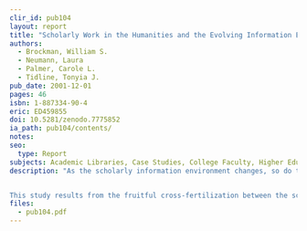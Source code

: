 ```yaml
---
clir_id: pub104
layout: report
title: "Scholarly Work in the Humanities and the Evolving Information Environment"
authors: 
  - Brockman, William S. 
  - Neumann, Laura
  - Palmer, Carole L.
  - Tidline, Tonyia J.
pub_date: 2001-12-01
pages: 46
isbn: 1-887334-90-4
eric: ED459855
doi: 10.5281/zenodo.7775852
ia_path: pub104/contents/
notes:
seo:
  type: Report
subjects: Academic Libraries, Case Studies, College Faculty, Higher Education, Humanities, Information Seeking, Information Sources, Information Utilization, Interviews, Library Collections, Library Role, Library Services, Research Libraries, Research Skills, Researchers, Scholarship
description: "As the scholarly information environment changes, so do the needs, expectations, and behaviors of users. Assessing and responding to those changes is essential for the academic library so that it may continue in support of the scholarly mission. The authors of this report have formally examined how humanities scholars conduct and collate their research. The study was based on a small sample of scholars; nonetheless, the results are powerfully suggestive of ways in which academic libraries can adapt to and develop in a rapidly changing environment. In particular, the findings emphasize how important it is for libraries to chart their evolutionary course in close consultation with scholarly user communities.


This study results from the fruitful cross-fertilization between the scholar concerned with aspects of information science and the librarian concerned with delivering operational information services."
files:
  - pub104.pdf
---
```

